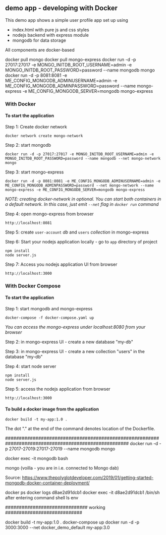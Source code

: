 ## demo app - developing with Docker

This demo app shows a simple user profile app set up using 
- index.html with pure js and css styles
- nodejs backend with express module
- mongodb for data storage

All components are docker-based

docker pull mongo
docker pull mongo-express
docker run -d -p 27017:27017 -e MONGO_INITDB_ROOT_USERNAME=admin -e MONGO_INITDB_ROOT_PASSWORD=password --name mongodb mongo 
docker run -d -p 8081:8081 -e ME_CONFIG_MONGODB_ADMINUSERNAME=admin -e ME_CONFIG_MONGODB_ADMINPASSWORD=password --name mongo-express -e ME_CONFIG_MONGODB_SERVER=mongodb mongo-express   

### With Docker

#### To start the application

Step 1: Create docker network

    docker network create mongo-network 

Step 2: start mongodb 

    docker run -d -p 27017:27017 -e MONGO_INITDB_ROOT_USERNAME=admin -e MONGO_INITDB_ROOT_PASSWORD=password --name mongodb --net mongo-network mongo    

Step 3: start mongo-express
    
    docker run -d -p 8081:8081 -e ME_CONFIG_MONGODB_ADMINUSERNAME=admin -e ME_CONFIG_MONGODB_ADMINPASSWORD=password --net mongo-network --name mongo-express -e ME_CONFIG_MONGODB_SERVER=mongodb mongo-express   

_NOTE: creating docker-network in optional. You can start both containers in a default network. In this case, just emit `--net` flag in `docker run` command_

Step 4: open mongo-express from browser

    http://localhost:8081

Step 5: create `user-account` _db_ and `users` _collection_ in mongo-express

Step 6: Start your nodejs application locally - go to `app` directory of project 

    npm install 
    node server.js
    
Step 7: Access you nodejs application UI from browser

    http://localhost:3000

### With Docker Compose

#### To start the application

Step 1: start mongodb and mongo-express

    docker-compose -f docker-compose.yaml up
    
_You can access the mongo-express under localhost:8080 from your browser_
    
Step 2: in mongo-express UI - create a new database "my-db"

Step 3: in mongo-express UI - create a new collection "users" in the database "my-db"       
    
Step 4: start node server 

    npm install
    node server.js
    
Step 5: access the nodejs application from browser 

    http://localhost:3000

#### To build a docker image from the application

    docker build -t my-app:1.0 .       
    
The dot "." at the end of the command denotes location of the Dockerfile.


#####################################################################################################
docker run -d -p 27017-27019:27017-27019 --name mongodb mongo

docker exec -it mongodb bash

mongo (voilla - you are in i.e. connected to Mongo dab)

Source: https://www.thepolyglotdeveloper.com/2019/01/getting-started-mongodb-docker-container-deployment/


docker ps
docker logs d8ae2d91dcb1
docker exec -it d8ae2d91dcb1 /bin/sh
after entering command shell
ls
env

############################## working ############################

docker build -t my-app:1.0 .
docker-compose up
docker run -d -p 3000:3000 --net docker_demo_default my-app:3.0

